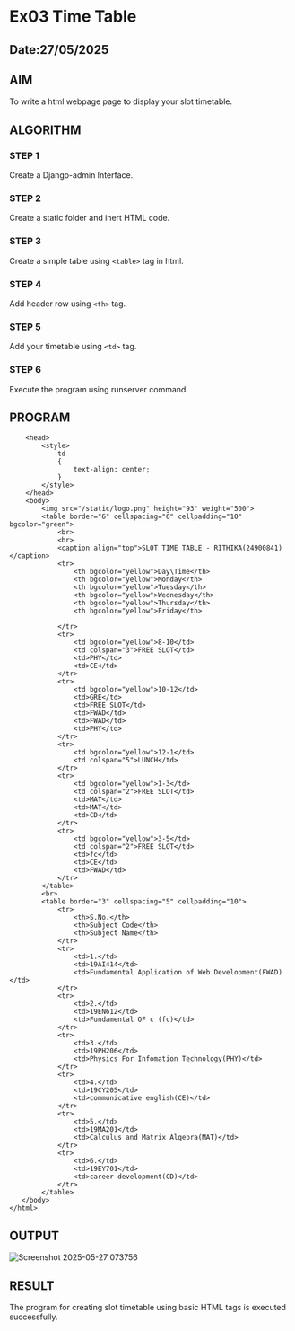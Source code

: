 # Ex03 Time Table
## Date:27/05/2025

## AIM
To write a html webpage page to display your slot timetable.

## ALGORITHM
### STEP 1
Create a Django-admin Interface.

### STEP 2
Create a static folder and inert HTML code.

### STEP 3
Create a simple table using ```<table>``` tag in html.

### STEP 4
Add header row using ```<th>``` tag.

### STEP 5
Add your timetable using ```<td>``` tag.

### STEP 6
Execute the program using runserver command.

## PROGRAM
```
    <head>
        <style>
            td
            {
                text-align: center;
            }
        </style>
    </head>
    <body>
        <img src="/static/logo.png" height="93" weight="500">
        <table border="6" cellspacing="6" cellpadding="10" bgcolor="green">
            <br>
            <br>
            <caption align="top">SLOT TIME TABLE - RITHIKA(24900841)</caption>
            <tr>
                <th bgcolor="yellow">Day\Time</th>
                <th bgcolor="yellow">Monday</th>
                <th bgcolor="yellow">Tuesday</th>
                <th bgcolor="yellow">Wednesday</th>
                <th bgcolor="yellow">Thursday</th>
                <th bgcolor="yellow">Friday</th>
                
            </tr>
            <tr>
                <td bgcolor="yellow">8-10</td>
                <td colspan="3">FREE SLOT</td>
                <td>PHY</td>
                <td>CE</td>
            </tr>
            <tr>
                <td bgcolor="yellow">10-12</td>
                <td>GRE</td>
                <td>FREE SLOT</td>
                <td>FWAD</td>
                <td>FWAD</td>
                <td>PHY</td>
            </tr>
            <tr>
                <td bgcolor="yellow">12-1</td>
                <td colspan="5">LUNCH</td>
            </tr>
            <tr>
                <td bgcolor="yellow">1-3</td>
                <td colspan="2">FREE SLOT</td>
                <td>MAT</td>
                <td>MAT</td>
                <td>CD</td>
            </tr>
            <tr>
                <td bgcolor="yellow">3-5</td>
                <td colspan="2">FREE SLOT</td>
                <td>fc</td>
                <td>CE</td>
                <td>FWAD</td>
            </tr>
        </table>
        <br>
        <table border="3" cellspacing="5" cellpadding="10">
            <tr>
                <th>S.No.</th>
                <th>Subject Code</th>
                <th>Subject Name</th>
            </tr>
            <tr>
                <td>1.</td>
                <td>19AI414</td>
                <td>Fundamental Application of Web Development(FWAD)</td>
            </tr>
            <tr>
                <td>2.</td>
                <td>19EN612</td>
                <td>Fundamental OF c (fc)</td>
            </tr>
            <tr>
                <td>3.</td>
                <td>19PH206</td>
                <td>Physics For Infomation Technology(PHY)</td>
            </tr>
            <tr>
                <td>4.</td>
                <td>19CY205</td>
                <td>communicative english(CE)</td>
            </tr>
            <tr>
                <td>5.</td>
                <td>19MA201</td>
                <td>Calculus and Matrix Algebra(MAT)</td>
            </tr>
            <tr>
                <td>6.</td>
                <td>19EY701</td>
                <td>career development(CD)</td>
            </tr>
        </table>
   </body>
</html>
```

## OUTPUT
![Screenshot 2025-05-27 073756](https://github.com/user-attachments/assets/6dfebdf5-c389-4941-af2b-9afc26f42f2a)

## RESULT
The program for creating slot timetable using basic HTML tags is executed successfully.

